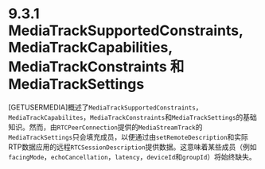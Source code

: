 
# 9.3.1 MediaTrackSupportedConstraints, MediaTrackCapabilities, MediaTrackConstraints 和 MediaTrackSettings

[GETUSERMEDIA]概述了`MediaTrackSupportedConstraints`，`MediaTrackCapabilites`，`MediaTrackConstraints`和`MediaTrackSettings`的基础知识。然而，由`RTCPeerConnection`提供的`MediaStreamTrack`的`MediaTrackSettings`只会填充成员，以便通过由`setRemoteDescription`和实际RTP数据应用的远程`RTCSessionDescription`提供数据。这意味着某些成员（例如`facingMode`，`echoCancellation`，`latency`，`deviceId`和`groupId`）将始终缺失。

